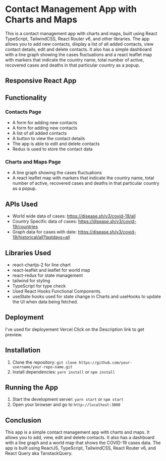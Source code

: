 # Contact Management App with Charts and Maps

This is a contact management app with charts and maps, built using React TypeScript, TailwindCSS, React Router v6, and other libraries. The app allows you to add new contacts, display a list of all added contacts, view contact details, edit and delete contacts. It also has a simple dashboard with a line graph showing the cases fluctuations and a react leaflet map with markers that indicate the country name, total number of active, recovered cases and deaths in that particular country as a popup.

## Responsive React App

## Functionality

### Contacts Page

- A form for adding new contacts
- A form for adding new contacts
- A list of all added contacts
- A button to view the contact details
- The app is able to edit and delete contacts
- Redux is used to store the contact data

### Charts and Maps Page

- A line graph showing the cases fluctuations
- A react leaflet map with markers that indicate the country name, total number of active, recovered cases and deaths in that particular country as a popup.

## APIs Used

- World wide data of cases: https://disease.sh/v3/covid-19/all
- Country Specific data of cases: https://disease.sh/v3/covid-19/countries
- Graph data for cases with date: https://disease.sh/v3/covid-19/historical/all?lastdays=all

## Libraries Used

- react-chartjs-2 for line chart
- react-leaflet and leaflet for world map
- react-redux for state management
- tailwind for styling
- TypeScript for type check
- Used React Hooks Functional Components. 
- useState hooks used for state change in Charts and useHooks to update the UI when data being fetched.

## Deployment

I've used for deployement Vercel Click on the Description link to get preview.

## Installation

1. Clone the repository: `git clone https://github.com/your-username/your-repo-name.git`
2. Install dependencies: `yarn install` or `npm install`

## Running the App

1. Start the development server: `yarn start` or `npm start`
2. Open your browser and go to `http://localhost:3000`

## Conclusion

This app is a simple contact management app with charts and maps. It allows you to add, view, edit and delete contacts. It also has a dashboard with a line graph and a world map that shows the COVID-19 cases data. The app is built using ReactJS, TypeScript, TailwindCSS, React Router v6, and React Query aka TanstackQuery.

 
 
